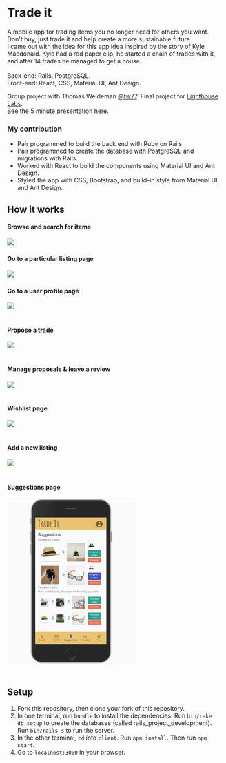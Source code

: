 # Trade it

A mobile app for trading items you no longer need for others you want. Don't buy, just trade it and help create a more sustainable future.<br />
I came out with the idea for this app idea inspired by the story of Kyle Macdonald. Kyle had a red paper clip, he started a chain of trades with it, and after 14 trades he managed to get a house.<br/><br/>
Back-end: Rails, PostgreSQL. <br/>
Front-end: React, CSS, Material UI, Ant Design.<br/>

Group project with Thomas Weideman [@tw77](https://github.com/tw77). Final project for [Lighthouse Labs](https://www.lighthouselabs.ca/). <br/>See the 5 minute presentation [here](https://drive.google.com/file/d/14ERGPDsyN8u-6ETYoHKIY3qpd8c5P_py/view).

### My contribution
- Pair programmed to build the back end with Ruby on Rails.
- Pair programmed to create the database with PostgreSQL and migrations with Rails.
- Worked with React to build the components using Material UI and Ant Design.
- Styled the app with CSS, Bootstrap, and build-in style from Material UI and Ant Design.

## How it works

  #### Browse and search for items
  <img src="docs/01_Browse_and_search_for_items.gif" width="300"/>

  #### Go to a particular listing page
  <img src="docs/02_Go_particular_listing.gif" width="300"/>

  #### Go to a user profile page
  <img src="docs/03_Go_user_profile.gif" width="300"/><br /><br />

  #### Propose a trade
  <img src="docs/04_Propose_trade.gif" width="300"/><br /><br />

  #### Manage proposals & leave a review
  <img src="docs/05_Proposals_tab.gif" width="300"/><br /><br />

  #### Wishlist page
  <img src="docs/06_Wishlist_tab.gif" width="300"/><br /><br />

  #### Add a new listing
  <img src="docs/07_New_listing.gif" width="300"/><br /><br />

  #### Suggestions page
  <img src="docs/08_Suggestions.png" width="300"/><br /><br />


## Setup
1. Fork this repository, then clone your fork of this repository.
2. In one terminal, run `bundle` to install the dependencies. Run `bin/rake db:setup` to create the databases (called rails_project_development). Run `bin/rails s` to run the server.
3. In the other terminal, `cd` into `client`. Run `npm install`. Then run `npm start`.
4. Go to `localhost:3000` in your browser.
